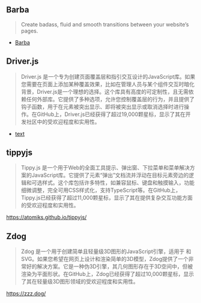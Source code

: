 ## Barba

> Create badass, fluid and smooth transitions between your website’s pages.

+ [Barba](https://barba.js.org/)


## Driver.js

> Driver.js 是一个专为创建页面覆盖层和指引交互设计的JavaScript库。如果您需要在页面上添加某种覆盖效果，比如在管理人员与某个组件交互时暗化背景，Driver.js是一个理想的选择。这个库具有高度的可定制性，且无需依赖任何外部库。它提供了多种选项，允许您控制覆盖层的行为，并且提供了钩子函数，用于在元素被突出显示、即将被突出显示或取消选择时进行操作。在GitHub上，Driver.js已经获得了超过19,000颗星标，显示了其在开发社区中的受欢迎程度和实用性。

+ [text](https://driverjs.com/)

## tippyjs

> Tippy.js 是一个用于Web的全面工具提示、弹出窗、下拉菜单和菜单解决方案的JavaScript库。它提供了元素“弹出”文档流并浮动在目标元素旁边的逻辑和可选样式。这个库包括许多特性，如兼容鼠标、键盘和触摸输入，功能细微调整，完全可用CSS样式化，支持TypeScript等。在GitHub上，Tippy.js已经获得了超过11,000颗星标，显示了其在提供复杂交互功能方面的受欢迎程度和实用性。

https://atomiks.github.io/tippyjs/

## Zdog 

> Zdog 是一个用于创建简单且轻量级3D图形的JavaScript引擎，适用于 <canvas> 和 SVG。如果您希望在网页上设计和渲染简单的3D模型，Zdog提供了一个非常好的解决方案。它是一种伪3D引擎，其几何图形存在于3D空间中，但被渲染为平面形状。在GitHub上，Zdog已经获得了超过10,000颗星标，显示了其在轻量级3D图形领域的受欢迎程度和实用性。

https://zzz.dog/


